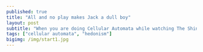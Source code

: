 ```yaml
---
published: true
title: "All and no play makes Jack a dull boy"
layout: post
subtitle: "When you are doing Cellular Automata while watching The Shining"
tags: ["cellular automata", "hedonism"]
bigimg: /img/start1.jpg
---
```


<script src="//cdnjs.cloudflare.com/ajax/libs/p5.js/0.0.0/p5.js"></script>
<script src="/js/sketch.js"></script>
<script src="/js/grid.js"></script>
